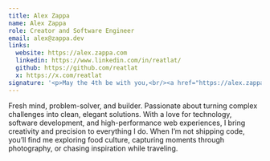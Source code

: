 ```yaml
---
title: Alex Zappa
name: Alex Zappa
role: Creator and Software Engineer
email: alex@zappa.dev
links:
  website: https://alex.zappa.com
  linkedin: https://www.linkedin.com/in/reatlat/
  github: https://github.com/reatlat
  x: https://x.com/reatlat
signature: '<p>May the 4th be with you,<br/><a href="https://alex.zappa.dev">Alex</a></p>'
---
```


Fresh mind, problem-solver, and builder. Passionate about turning complex challenges into clean, elegant solutions. With a love for technology, software development, and high-performance web experiences, I bring creativity and precision to everything I do. When I’m not shipping code, you’ll find me exploring food culture, capturing moments through photography, or chasing inspiration while traveling.
